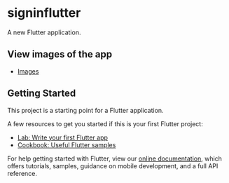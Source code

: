 # signinflutter

A new Flutter application.

## View images of the app

- [Images](https://drive.google.com/drive/folders/1GMIDXCWqehw0ScuIFw22hzBgaJffEI8e?usp=sharing)

## Getting Started

This project is a starting point for a Flutter application.

A few resources to get you started if this is your first Flutter project:

- [Lab: Write your first Flutter app](https://flutter.dev/docs/get-started/codelab)
- [Cookbook: Useful Flutter samples](https://flutter.dev/docs/cookbook)

For help getting started with Flutter, view our
[online documentation](https://flutter.dev/docs), which offers tutorials,
samples, guidance on mobile development, and a full API reference.
